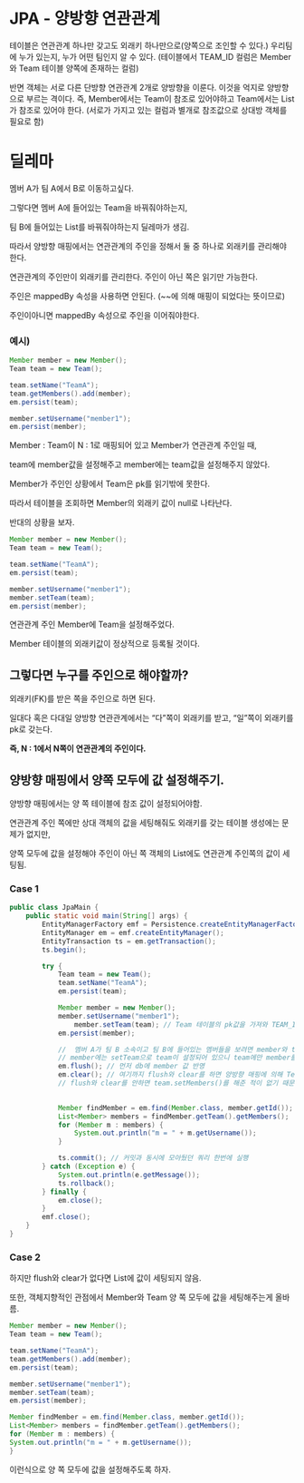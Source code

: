 # JPA - 양방향 연관관계

테이블은 연관관계 하나만 갖고도 외래키 하나만으로(양쪽으로 조인할 수 있다.) 우리팀에 누가 있는지, 누가 어떤 팀인지 알 수 있다. (테이블에서 TEAM_ID 컬럼은 Member와 Team 테이블 양쪽에 존재하는 컬럼)

반면 객체는 서로 다른 단방향 연관관계 2개로 양방향을 이룬다. 이것을 억지로 양방향으로 부르는 격이다. 즉, Member에서는 Team이 참조로 있어야하고 Team에서는 List<Member>가 참조로 있어야 한다. (서로가 가지고 있는 컬럼과 별개로 참조값으로 상대방 객체를 필요로 함)

# 딜레마

멤버 A가 팀 A에서 B로 이동하고싶다.

그렇다면 멤버 A에 들어있는 Team을 바꿔줘야하는지,

팀 B에 들어있는 List<Member>를 바꿔줘야하는지 딜레마가 생김.


따라서 양방향 매핑에서는 연관관계의 주인을 정해서 둘 중 하나로 외래키를 관리해야 한다.

연관관계의 주인만이 외래키를 관리한다. 주인이 아닌 쪽은 읽기만 가능한다.

주인은 mappedBy 속성을 사용하면 안된다. (~~에 의해 매핑이 되었다는 뜻이므로)

주인이아니면 mappedBy 속성으로 주인을 이어줘야한다.

### 예시)

```java
Member member = new Member();
Team team = new Team();

team.setName("TeamA");
team.getMembers().add(member);
em.persist(team);

member.setUsername("member1");
em.persist(member);
```

Member : Team이 N : 1로 매핑되어 있고 Member가 연관관계 주인일 때,

team에 member값을 설정해주고 member에는 team값을 설정해주지 않았다.

Member가 주인인 상황에서 Team은 pk를 읽기밖에 못한다.

따라서 테이블을 조회하면 Member의 외래키 값이 null로 나타난다.

반대의 상황을 보자.

```java
Member member = new Member();
Team team = new Team();

team.setName("TeamA");
em.persist(team);

member.setUsername("member1");
member.setTeam(team);
em.persist(member);
```

연관관계 주인 Member에 Team을 설정해주었다.

Member 테이블의 외래키값이 정상적으로 등록될 것이다.

## 그렇다면 누구를 주인으로 해야할까?

외래키(FK)를 받은 쪽을 주인으로 하면 된다.

일대다 혹은 다대일 양방향 연관관계에서는 “다”쪽이 외래키를 받고, “일”쪽이 외래키를 pk로 갖는다.

**즉, N : 1에서 N쪽이 연관관계의 주인이다.**


## 양방향 매핑에서 양쪽 모두에 값 설정해주기.

양방향 매핑에서는 양 쪽 테이블에 참조 값이 설정되어야함.

연관관계 주인 쪽에만 상대 객체의 값을 세팅해줘도 외래키를 갖는 테이블 생성에는 문제가 없지만,

양쪽 모두에 값을 설정해야 주인이 아닌 쪽 객체의 List에도 연관관계 주인쪽의 값이 세팅됨.

### Case 1

```java
public class JpaMain {
    public static void main(String[] args) {
        EntityManagerFactory emf = Persistence.createEntityManagerFactory("hello");
        EntityManager em = emf.createEntityManager();
        EntityTransaction ts = em.getTransaction();
        ts.begin();

        try {
            Team team = new Team();
            team.setName("TeamA");
            em.persist(team);

            Member member = new Member();
            member.setUsername("member1");
	            member.setTeam(team); // Team 테이블의 pk값을 가져와 TEAM_ID 컬럼에 넣는다.
            em.persist(member);

            //  멤버 A가 팀 B 소속이고 팀 B에 들어있는 멤버들을 보려면 member와 team 양쪽에 값을 설정해 주어야함.
            // member에는 setTeam으로 team이 설정되어 있으니 team에만 member를 넣어주면 됨
            em.flush(); // 먼저 db에 member 값 반영
            em.clear(); // 여기까지 flush와 clear를 하면 양방향 매핑에 의해 Team의 List에 member가 들어가있음
            // flush와 clear를 안하면 team.setMembers()를 해준 적이 없기 때문에 team의 List에는 member가 안들어있음.
						

            Member findMember = em.find(Member.class, member.getId());
            List<Member> members = findMember.getTeam().getMembers();
            for (Member m : members) {
                System.out.println("m = " + m.getUsername());
            }

            ts.commit(); // 커밋과 동시에 모아뒀던 쿼리 한번에 실행
        } catch (Exception e) {
            System.out.println(e.getMessage());
            ts.rollback();
        } finally {
            em.close();
        }
        emf.close();
    }
}
```

### Case 2

하지만 flush와 clear가 없다면 List에 값이 세팅되지 않음.

또한, 객체지향적인 관점에서 Member와 Team 양 쪽 모두에 값을 세팅해주는게 올바름.

```java
Member member = new Member();
Team team = new Team();

team.setName("TeamA");
team.getMembers().add(member);
em.persist(team);

member.setUsername("member1");
member.setTeam(team);
em.persist(member);

Member findMember = em.find(Member.class, member.getId());
List<Member> members = findMember.getTeam().getMembers();
for (Member m : members) {
System.out.println("m = " + m.getUsername());
}
```

이런식으로 양 쪽 모두에 값을 설정해주도록 하자.
